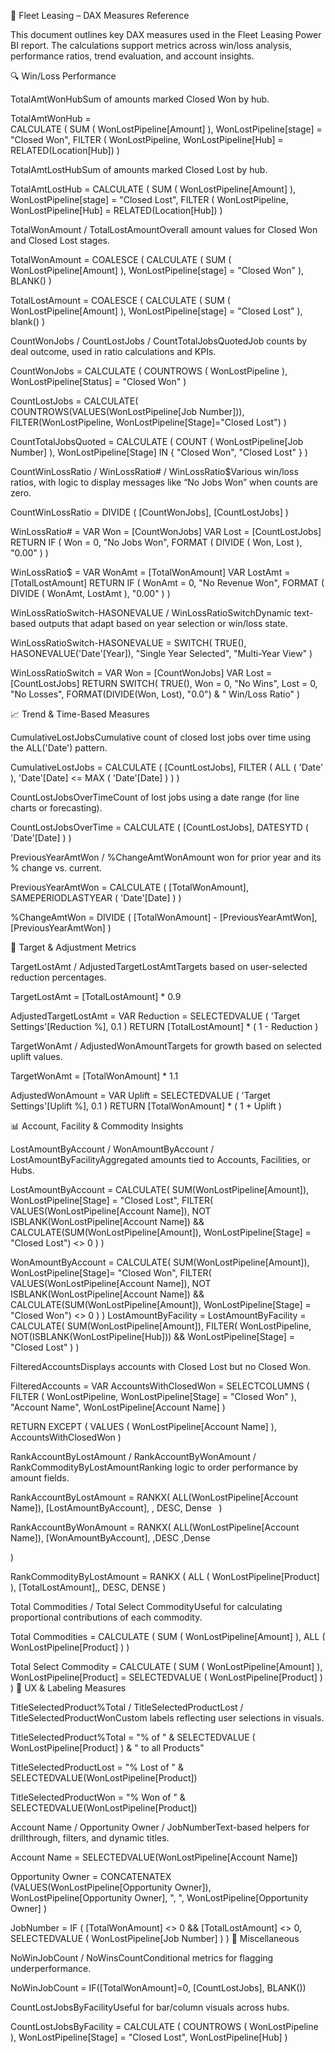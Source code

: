 🧲 Fleet Leasing – DAX Measures Reference

This document outlines key DAX measures used in the Fleet Leasing Power BI report. The calculations support metrics across win/loss analysis, performance ratios, trend evaluation, and account insights.

🔍 Win/Loss Performance

TotalAmtWonHubSum of amounts marked Closed Won by hub.

TotalAmtWonHub =	
        CALCULATE (
            SUM ( WonLostPipeline[Amount] ),
            WonLostPipeline[stage] = "Closed Won",
            FILTER ( WonLostPipeline, WonLostPipeline[Hub] = RELATED(Location[Hub])
            )

TotalAmtLostHubSum of amounts marked Closed Lost by hub.

TotalAmtLostHub =
        CALCULATE (
            SUM ( WonLostPipeline[Amount] ),
            WonLostPipeline[stage] = "Closed Lost",
            FILTER ( WonLostPipeline, WonLostPipeline[Hub] = RELATED(Location[Hub])
            )


TotalWonAmount / TotalLostAmountOverall amount values for Closed Won and Closed Lost stages.

TotalWonAmount = 
COALESCE (
    CALCULATE (
        SUM ( WonLostPipeline[Amount] ),
        WonLostPipeline[stage] = "Closed Won"
    ),
    BLANK()
)

TotalLostAmount = COALESCE (
    CALCULATE (
        SUM ( WonLostPipeline[Amount] ),
        WonLostPipeline[stage] = "Closed Lost"
    ),
    blank()
)

CountWonJobs / CountLostJobs / CountTotalJobsQuotedJob counts by deal outcome, used in ratio calculations and KPIs.

CountWonJobs =
CALCULATE (
    COUNTROWS ( WonLostPipeline ),
    WonLostPipeline[Status] = "Closed Won"
)

CountLostJobs = 
CALCULATE(
    COUNTROWS(VALUES(WonLostPipeline[Job Number])),
    FILTER(WonLostPipeline, WonLostPipeline[Stage]="Closed Lost")
)

CountTotalJobsQuoted = 
CALCULATE (
    COUNT ( WonLostPipeline[Job Number] ),
    WonLostPipeline[Stage] IN { "Closed Won", "Closed Lost" }
)

CountWinLossRatio / WinLossRatio# / WinLossRatio$Various win/loss ratios, with logic to display messages like “No Jobs Won” when counts are zero.

CountWinLossRatio =
DIVIDE ( [CountWonJobs], [CountLostJobs] )

WinLossRatio# =
VAR Won = [CountWonJobs]
VAR Lost = [CountLostJobs]
RETURN
    IF (
        Won = 0,
        "No Jobs Won",
        FORMAT ( DIVIDE ( Won, Lost ), "0.00" )
    )

WinLossRatio$ =
VAR WonAmt = [TotalWonAmount]
VAR LostAmt = [TotalLostAmount]
RETURN
    IF (
        WonAmt = 0,
        "No Revenue Won",
        FORMAT ( DIVIDE ( WonAmt, LostAmt ), "0.00" )
    )

WinLossRatioSwitch-HASONEVALUE / WinLossRatioSwitchDynamic text-based outputs that adapt based on year selection or win/loss state.

WinLossRatioSwitch-HASONEVALUE =
SWITCH(
    TRUE(),
    HASONEVALUE('Date'[Year]), "Single Year Selected",
    "Multi-Year View"
)

WinLossRatioSwitch =
VAR Won = [CountWonJobs]
VAR Lost = [CountLostJobs]
RETURN
    SWITCH(
        TRUE(),
        Won = 0, "No Wins",
        Lost = 0, "No Losses",
        FORMAT(DIVIDE(Won, Lost), "0.0") & " Win/Loss Ratio"
    )

📈 Trend & Time-Based Measures

CumulativeLostJobsCumulative count of closed lost jobs over time using the ALL('Date') pattern.

CumulativeLostJobs =
CALCULATE (
    [CountLostJobs],
    FILTER (
        ALL ( 'Date' ),
        'Date'[Date] <= MAX ( 'Date'[Date] )
    )
)

CountLostJobsOverTimeCount of lost jobs using a date range (for line charts or forecasting).

CountLostJobsOverTime =
CALCULATE (
    [CountLostJobs],
    DATESYTD ( 'Date'[Date] )
)

PreviousYearAmtWon / %ChangeAmtWonAmount won for prior year and its % change vs. current.

PreviousYearAmtWon =
CALCULATE (
    [TotalWonAmount],
    SAMEPERIODLASTYEAR ( 'Date'[Date] )
)

%ChangeAmtWon =
DIVIDE (
    [TotalWonAmount] - [PreviousYearAmtWon],
    [PreviousYearAmtWon]
)

🌟 Target & Adjustment Metrics

TargetLostAmt / AdjustedTargetLostAmtTargets based on user-selected reduction percentages.

TargetLostAmt = [TotalLostAmount] * 0.9

AdjustedTargetLostAmt =
VAR Reduction = SELECTEDVALUE ( 'Target Settings'[Reduction %], 0.1 )
RETURN
    [TotalLostAmount] * ( 1 - Reduction )

TargetWonAmt / AdjustedWonAmountTargets for growth based on selected uplift values.

TargetWonAmt = [TotalWonAmount] * 1.1

AdjustedWonAmount =
VAR Uplift = SELECTEDVALUE ( 'Target Settings'[Uplift %], 0.1 )
RETURN
    [TotalWonAmount] * ( 1 + Uplift )

📊 Account, Facility & Commodity Insights

LostAmountByAccount / WonAmountByAccount / LostAmountByFacilityAggregated amounts tied to Accounts, Facilities, or Hubs.

LostAmountByAccount = 
CALCULATE(
    SUM(WonLostPipeline[Amount]),
    WonLostPipeline[Stage] = "Closed Lost",
    FILTER(
        VALUES(WonLostPipeline[Account Name]),
        NOT ISBLANK(WonLostPipeline[Account Name]) &&
        CALCULATE(SUM(WonLostPipeline[Amount]), WonLostPipeline[Stage] = "Closed Lost") <> 0
    )
)

WonAmountByAccount = 
CALCULATE(
    SUM(WonLostPipeline[Amount]),
     WonLostPipeline[Stage]= "Closed Won",
    FILTER(
        VALUES(WonLostPipeline[Account Name]),
        NOT ISBLANK(WonLostPipeline[Account Name]) &&
        CALCULATE(SUM(WonLostPipeline[Amount]), WonLostPipeline[Stage] = "Closed Won") <> 0
    )
)
LostAmountByFacility =
LostAmountByFacility = 
CALCULATE(
    SUM(WonLostPipeline[Amount]),
    FILTER(
        WonLostPipeline,
        NOT(ISBLANK(WonLostPipeline[Hub])) && WonLostPipeline[Stage] = "Closed Lost"
    )
)

FilteredAccountsDisplays accounts with Closed Lost but no Closed Won.

FilteredAccounts = 
VAR AccountsWithClosedWon =
    SELECTCOLUMNS (
        FILTER ( WonLostPipeline, WonLostPipeline[Stage] = "Closed Won" ),
        "Account Name", WonLostPipeline[Account Name]
    )

RETURN
EXCEPT (
    VALUES ( WonLostPipeline[Account Name] ),
    AccountsWithClosedWon
)

RankAccountByLostAmount / RankAccountByWonAmount / RankCommodityByLostAmountRanking logic to order performance by amount fields.

RankAccountByLostAmount = 
RANKX(
    ALL(WonLostPipeline[Account Name]),
    [LostAmountByAccount],
    ,
    DESC,
    Dense
 
)


RankAccountByWonAmount = 
RANKX(
    ALL(WonLostPipeline[Account Name]),
    [WonAmountByAccount],
    ,DESC
    ,Dense
   
)

RankCommodityByLostAmount = 
RANKX ( ALL ( WonLostPipeline[Product] ), [TotalLostAmount],, DESC, DENSE )


Total Commodities / Total Select CommodityUseful for calculating proportional contributions of each commodity.

Total Commodities = 
CALCULATE ( 
    SUM ( WonLostPipeline[Amount] ), 
    ALL ( WonLostPipeline[Product] ) 
)


Total Select Commodity =
CALCULATE (
    SUM ( WonLostPipeline[Amount] ),
    WonLostPipeline[Product] = SELECTEDVALUE ( WonLostPipeline[Product] )
)
🧩 UX & Labeling Measures

TitleSelectedProduct%Total / TitleSelectedProductLost / TitleSelectedProductWonCustom labels reflecting user selections in visuals.

TitleSelectedProduct%Total =
"%  of " & SELECTEDVALUE ( WonLostPipeline[Product] ) & " to all Products"

TitleSelectedProductLost =
"% Lost of " & SELECTEDVALUE(WonLostPipeline[Product])

TitleSelectedProductWon =
"% Won of " & SELECTEDVALUE(WonLostPipeline[Product])

Account Name / Opportunity Owner / JobNumberText-based helpers for drillthrough, filters, and dynamic titles.

Account Name = 
SELECTEDVALUE(WonLostPipeline[Account Name])

Opportunity Owner = CONCATENATEX
    (VALUES(WonLostPipeline[Opportunity Owner]),
        WonLostPipeline[Opportunity Owner], 
        ", ", 
        WonLostPipeline[Opportunity Owner]
)

JobNumber =
IF (
    [TotalWonAmount] <> 0
        && [TotalLostAmount] <> 0,
    SELECTEDVALUE ( WonLostPipeline[Job Number] )
)
🔄 Miscellaneous

NoWinJobCount / NoWinsCountConditional metrics for flagging underperformance.

NoWinJobCount =
IF([TotalWonAmount]=0,
 [CountLostJobs], BLANK())


CountLostJobsByFacilityUseful for bar/column visuals across hubs.

CountLostJobsByFacility =
CALCULATE (
    COUNTROWS ( WonLostPipeline ),
    WonLostPipeline[Stage] = "Closed Lost",
    WonLostPipeline[Hub]
)



